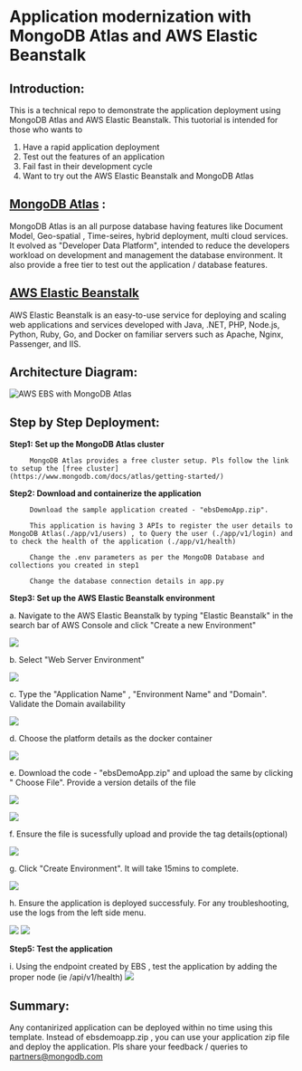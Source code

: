 
# Application modernization with MongoDB Atlas and AWS Elastic Beanstalk

## Introduction: 
This is a technical repo to demonstrate the application deployment using MongoDB Atlas and AWS Elastic Beanstalk.
This tuotorial is intended for those who wants to
1. Have a rapid application deployment
2. Test out the features of an application
3. Fail fast in their development cycle
4. Want to try out the AWS Elastic Beanstalk and MongoDB Atlas 

## [MongoDB Atlas](https://www.mongodb.com/atlas) :
MongoDB Atlas is an all purpose database having features like Document Model, Geo-spatial , Time-seires, hybrid deployment, multi cloud services.
It evolved as "Developer Data Platform", intended to reduce the developers workload on development and management the database environment.
It also provide a free tier to test out the application / database features.


## [AWS Elastic Beanstalk](https://aws.amazon.com/elasticbeanstalk/)
AWS Elastic Beanstalk is an easy-to-use service for deploying and scaling web applications and services developed with Java, .NET, PHP, Node.js, Python, Ruby, Go, and Docker on familiar servers such as Apache, Nginx, Passenger, and IIS.

## Architecture Diagram:
![AWS EBS with MongoDB Atlas](https://github.com/Babusrinivasan76/ebsintegrationwithatlas/blob/main/images/EBS%20Atlas%20Architecture.png)

## Step by Step Deployment:

**Step1: Set up the MongoDB Atlas cluster**
         
         MongoDB Atlas provides a free cluster setup. Pls follow the link to setup the [free cluster](https://www.mongodb.com/docs/atlas/getting-started/)
         
**Step2: Download and containerize the application**        

         Download the sample application created - "ebsDemoApp.zip". 
         
         This application is having 3 APIs to register the user details to MongoDB Atlas(./app/v1/users) , to Query the user (./app/v1/login) and to check the health of the application (./app/v1/health)
         
         Change the .env parameters as per the MongoDB Database and collections you created in step1
         
         Change the database connection details in app.py
  
**Step3: Set up the AWS Elastic Beanstalk environment**
 
 
 a. Navigate to the AWS Elastic Beanstalk by typing "Elastic Beanstalk" in the search bar of AWS Console and click "Create a new Environment"
       
  ![](https://github.com/Babusrinivasan76/ebsintegrationwithatlas/blob/main/images/01.EBS-CreateEnv1-upd.png)     
        
 b. Select "Web Server Environment"
        
  ![](https://github.com/Babusrinivasan76/ebsintegrationwithatlas/blob/main/images/02.EBS-CreateEnv2-upd.png)
  
 c. Type the "Application Name" , "Environment Name" and "Domain". Validate the Domain availability
  
  ![](https://github.com/Babusrinivasan76/ebsintegrationwithatlas/blob/main/images/03.EBS-CreateEnv3-upd.png)
        
 d. Choose the platform details as the docker container
        
  ![](https://github.com/Babusrinivasan76/ebsintegrationwithatlas/blob/main/images/04.EBS-CreateEnv4-upd.png)
  
 e. Download the code - "ebsDemoApp.zip" and upload the same by clicking " Choose File". Provide a version details of the file
 
  ![](https://github.com/Babusrinivasan76/ebsintegrationwithatlas/blob/main/images/05.EBS-CreateEnv5-upd.png)
  
  ![](https://github.com/Babusrinivasan76/ebsintegrationwithatlas/blob/main/images/06.EBS-CreateEnv6-upd.png)
        
 f. Ensure the file is sucessfully upload and provide the tag details(optional)
 
 ![](https://github.com/Babusrinivasan76/ebsintegrationwithatlas/blob/main/images/07.EBS-CreateEnv7-upd.png)
 
 g. Click "Create Environment". It will take 15mins to complete.
 
![](https://github.com/Babusrinivasan76/ebsintegrationwithatlas/blob/main/images/08.EBS-CreateEnv8-upd.png)

 h. Ensure the application is deployed successfuly. For any troubleshooting, use the logs from the left side menu.
        
  ![](https://github.com/Babusrinivasan76/ebsintegrationwithatlas/blob/main/images/13.EBS-CreateEnv13-upd.png)
  ![](https://github.com/Babusrinivasan76/ebsintegrationwithatlas/blob/main/images/14.EBS-CreateEnv14-upd.png)


**Step5: Test the application**

 i. Using the endpoint created by EBS , test the application by adding the proper node (ie /api/v1/health)
  ![](https://github.com/Babusrinivasan76/ebsintegrationwithatlas/blob/main/images/15.EBS-CreateEnv15-upd.png)


## Summary:

 Any contanirized application can be deployed within no time using this template. 
 Instead of ebsdemoapp.zip , you can use your application zip file and deploy the application.
 Pls share your feedback / queries to partners@mongodb.com
 
